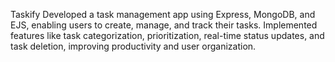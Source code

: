 Taskify
Developed a task management app using Express, MongoDB, and EJS, enabling users to create, manage, and track their tasks.
Implemented features like task categorization, prioritization, real-time status updates, and task deletion, improving productivity and user organization.
